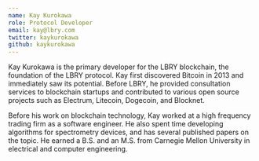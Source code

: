 ```yaml
---
name: Kay Kurokawa
role: Protocol Developer
email: kay@lbry.com
twitter: kaykurokawa
github: kaykurokawa
---
```

Kay Kurokawa is the primary developer for the LBRY blockchain, the foundation of the LBRY protocol. Kay first discovered Bitcoin in 2013 and immediately saw its potential. Before LBRY, he provided consultation services to blockchain startups and contributed to various open source projects such as Electrum, Litecoin, Dogecoin, and Blocknet.

Before his work on blockchain technology, Kay worked at a high frequency trading firm as a software engineer. He also spent time developing algorithms for spectrometry devices, and has several published papers on the topic. He earned a B.S. and an M.S. from Carnegie Mellon University in electrical and computer engineering.
